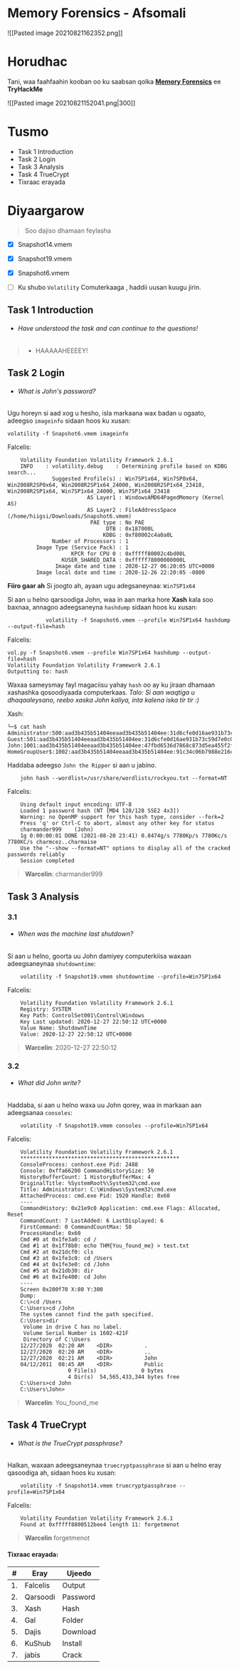 #  Memory Forensics - Afsomali
![[Pasted image 20210821162352.png]]

# Horudhac
Tani, waa faahfaahin kooban oo ku saabsan qolka [**Memory Forensics**](https://tryhackme.com/room/memoryforensics) ee **TryHackMe** 

![[Pasted image 20210821152041.png|300]]

# Tusmo
- Task 1  Introduction
- Task 2  Login
- Task 3  Analysis
- Task 4  TrueCrypt
- Tixraac erayada


# Diyaargarow
> Soo dajiso dhamaan feylasha

- [x] Snapshot14.vmem
- [x] Snapshot19.vmem 
- [x] Snapshot6.vmem
- [ ] Ku shubo  `Volatility` Comuterkaaga , haddii uusan kuugu jirin.


## Task 1  Introduction

* ######	Have understood the task and can continue to the questions!


> - HAAAAAHEEEEY!


## Task 2  Login

* ###### What is John's password?

Ugu horeyn si aad xog u hesho, isla markaana wax badan u ogaato,  adeegso `imageinfo` sidaan hoos ku xusan:

	volatility -f Snapshot6.vmem imageinfo

Falcelis:	
``` Bash:
	Volatility Foundation Volatility Framework 2.6.1
	INFO    : volatility.debug    : Determining profile based on KDBG search...
			  Suggested Profile(s) : Win7SP1x64, Win7SP0x64, Win2008R2SP0x64, Win2008R2SP1x64_24000, Win2008R2SP1x64_23418, Win2008R2SP1x64, Win7SP1x64_24000, Win7SP1x64_23418
						 AS Layer1 : WindowsAMD64PagedMemory (Kernel AS)
						 AS Layer2 : FileAddressSpace (/home/hiigsi/Downloads/Snapshot6.vmem)
						  PAE type : No PAE
							   DTB : 0x187000L
							  KDBG : 0xf80002c4a0a0L
			  Number of Processors : 1
		 Image Type (Service Pack) : 1
					KPCR for CPU 0 : 0xfffff80002c4bd00L
				 KUSER_SHARED_DATA : 0xfffff78000000000L
			   Image date and time : 2020-12-27 06:20:05 UTC+0000
		 Image local date and time : 2020-12-26 22:20:05 -0800
```

**Fiiro gaar ah** 
Si joogto ah, ayaan ugu adegsaneynaa:  `Win7SP1x64`  

Si aan u helno qarsoodiga John, waa in aan marka hore **Xash** kala soo baxnaa, annagoo adeegsaneyna `hashdump` sidaan hoos ku xusan:

				volatility -f Snapshot6.vmem --profile Win7SP1x64 hashdump --output-file=hash
Falcelis:
```
vol.py -f Snapshot6.vmem --profile Win7SP1x64 hashdump --output-file=hash
Volatility Foundation Volatility Framework 2.6.1
Outputting to: hash
```

Waxaa sameysmay fayl  magaciisu yahay `hash` oo ay ku jiraan dhamaan xashashka qosoodiyaada computerkaas. _Talo: Si aan waqtiga u dhaqaaleysano, reebo xaska John kaliya, inta kalena iska tir tir  :)_

Xash:
```Bash:
└─$ cat hash         
Administrator:500:aad3b435b51404eeaad3b435b51404ee:31d6cfe0d16ae931b73c59d7e0c089c0:::
Guest:501:aad3b435b51404eeaad3b435b51404ee:31d6cfe0d16ae931b73c59d7e0c089c0:::
John:1001:aad3b435b51404eeaad3b435b51404ee:47fbd6536d7868c873d5ea455f2fc0c9:::
HomeGroupUser$:1002:aad3b435b51404eeaad3b435b51404ee:91c34c06b7988e216c3bfeb9530cabfb:::
```

Haddaba adeegso `John the Ripper` si aan u jabino. 

		john hash --wordlist=/usr/share/wordlists/rockyou.txt --format=NT

Falcelis:	
```Bash:
	Using default input encoding: UTF-8
	Loaded 1 password hash (NT [MD4 128/128 SSE2 4x3])
	Warning: no OpenMP support for this hash type, consider --fork=2
	Press 'q' or Ctrl-C to abort, almost any other key for status
	charmander999    (John)
	1g 0:00:00:01 DONE (2021-08-20 23:41) 0.8474g/s 7780Kp/s 7780Kc/s 7780KC/s charmcez..charmaise
	Use the "--show --format=NT" options to display all of the cracked passwords reliably
	Session completed 
```


> **Warcelin**: charmander999  

## Task 3  Analysis

### 3.1
* ###### When was the machine last shutdown?


Si aan u helno, goorta uu John damiyey computerkiisa waxaan adeegsaneynaa `shutdowntime`:

		volatility -f Snapshot19.vmem shutdowntime --profile=Win7SP1x64
	
Falcelis:
```Bash: 
	Volatility Foundation Volatility Framework 2.6.1
	Registry: SYSTEM
	Key Path: ControlSet001\Control\Windows
	Key Last updated: 2020-12-27 22:50:12 UTC+0000
	Value Name: ShutdownTime
	Value: 2020-12-27 22:50:12 UTC+0000
```


> **Warcelin**:	2020-12-27 22:50:12


### 3.2
* ###### What did John write?


Haddaba, si aan u helno waxa uu John qorey, waa in markaan aan adeegsanaa `consoles`:

		volatility -f Snapshot19.vmem consoles --profile=Win7SP1x64
	
Falcelis:
```Bash:
	Volatility Foundation Volatility Framework 2.6.1
	**************************************************
	ConsoleProcess: conhost.exe Pid: 2488
	Console: 0xffa66200 CommandHistorySize: 50
	HistoryBufferCount: 1 HistoryBufferMax: 4
	OriginalTitle: %SystemRoot%\System32\cmd.exe
	Title: Administrator: C:\Windows\System32\cmd.exe
	AttachedProcess: cmd.exe Pid: 1920 Handle: 0x60
	----
	CommandHistory: 0x21e9c0 Application: cmd.exe Flags: Allocated, Reset
	CommandCount: 7 LastAdded: 6 LastDisplayed: 6
	FirstCommand: 0 CommandCountMax: 50
	ProcessHandle: 0x60
	Cmd #0 at 0x1fe3a0: cd /
	Cmd #1 at 0x1f78b0: echo THM{You_found_me} > test.txt
	Cmd #2 at 0x21dcf0: cls
	Cmd #3 at 0x1fe3c0: cd /Users
	Cmd #4 at 0x1fe3e0: cd /John
	Cmd #5 at 0x21db30: dir
	Cmd #6 at 0x1fe400: cd John
	----
	Screen 0x200f70 X:80 Y:300
	Dump:      
	C:\>cd /Users     
	C:\Users>cd /John    
	The system cannot find the path specified.     
	C:\Users>dir            
	 Volume in drive C has no label.
	 Volume Serial Number is 1602-421F                
	 Directory of C:\Users                                 
	12/27/2020  02:20 AM    <DIR>          .   
	12/27/2020  02:20 AM    <DIR>          ..  
	12/27/2020  02:21 AM    <DIR>          John 
	04/12/2011  08:45 AM    <DIR>          Public 
				   0 File(s)              0 bytes        
				   4 Dir(s)  54,565,433,344 bytes free   
	C:\Users>cd John                         
	C:\Users\John>
```

> **Warcelin**:	You_found_me


## Task 4  TrueCrypt
* ###### What is the TrueCrypt passphrase?


Halkan, waxaan adeegsaneynaa `truecryptpassphrase` si aan u helno eray qasoodiga ah, sidaan hoos ku xusan:

		volatility -f Snapshot14.vmem truecryptpassphrase --profile=Win7SP1x64
	
Falcelis:
```Bash:
	Volatility Foundation Volatility Framework 2.6.1
	Found at 0xfffff8800512bee4 length 11: forgetmenot
```


> **Warcelin** forgetmenot


#### Tixraac erayada:

|#|Eray|Ujeedo|
|----|----|----|
|1.|Falcelis|Output|
|2.|Qarsoodi|Password|
|3.|Xash|Hash|
|4.|Gal|Folder|
|5.|Dajis|Download|
|6.|KuShub|Install|
|7.|jabis|Crack|


